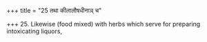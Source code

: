+++
title = "25 तथा कीलालौषधीनाञ् च"

+++
25. Likewise (food mixed) with herbs which serve for preparing intoxicating liquors,
